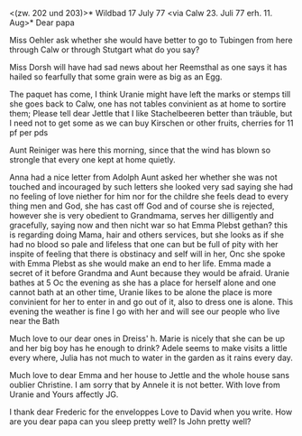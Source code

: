 <(zw. 202 und 203)>* Wildbad 17 July 77
 <via Calw 23. Juli 77 erh. 11. Aug>*
Dear papa

Miss Oehler ask whether she would have better to go to Tubingen from here through Calw or through Stutgart what do you say?

Miss Dorsh will have had sad news about her Reemsthal as one says it has hailed so fearfully that some grain were as big as an Egg.

The paquet has come, I think Uranie might have left the marks or stemps till she goes back to Calw, one has not tables convinient as at home to sortire them; Please tell dear Jettle that I like Stachelbeeren better than träuble, but I need not to get some as we can buy Kirschen or other fruits, cherries for 11 pf per pds

Aunt Reiniger was here this morning, since that the wind has blown so strongle that every one kept at home quietly.

Anna had a nice letter from Adolph Aunt asked her whether she was not touched and incouraged by such letters she looked very sad saying she had no feeling of love niether for him nor for the childre she feels dead to every thing men and God, she has cast off God and of course she is rejected, however she is very obedient to Grandmama, serves her dilligently and gracefully, saying now and then nicht war so hat Emma Plebst gethan? this is regarding doing Mama, hair and others services, but she looks as if she had no blood so pale and lifeless that one can but be full of pity with her inspite of feeling that there is obstinacy and self will in her, Onc she spoke with Emma Plebst as she would make an end to her life. Emma made a secret of it before Grandma and Aunt because they would be afraid. 
Uranie bathes at 5 Oc the evening as she has a place for herself alone and one cannot bath at an other time, Uranie likes to be alone the place is more convinient for her to enter in and go out of it, also to dress one is alone. This evening the weather is fine I go with her and will see our people who live near the Bath

Much love to our dear ones in Dreiss' h. Marie is nicely that she can be up and her big boy has he enough to drink? Adele seems to make visits a little every where, Julia has not much to water in the garden as it rains every day.

Much love to dear Emma and her house to Jettle and the whole house sans oublier Christine. I am sorry that by Annele it is not better. 
With love from Uranie and Yours
 affectly JG.

I thank dear Frederic for the enveloppes Love to David when you write. How are you dear papa can you sleep pretty well? Is John pretty well? 